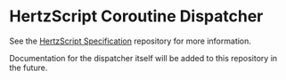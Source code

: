 # HertzScript Coroutine Dispatcher

See the [HertzScript Specification](https://github.com/Floofies/hertzscript-specification) repository for more information.

Documentation for the dispatcher itself will be added to this repository in the future.